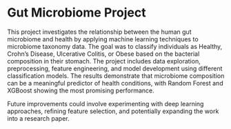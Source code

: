 # Gut Microbiome Project

This project investigates the relationship between the human gut microbiome and health by applying machine learning techniques to microbiome taxonomy data. The goal was to classify individuals as Healthy, Crohn’s Disease, Ulcerative Colitis, or Obese based on the bacterial composition in their stomach. The project includes data exploration, preprocessing, feature engineering, and model development using different classification models. The results demonstrate that microbiome composition can be a meaningful predictor of health conditions, with Random Forest and XGBoost showing the most promising performance. 

Future improvements could involve experimenting with deep learning approaches, refining feature selection, and potentially expanding the work into a research paper.
